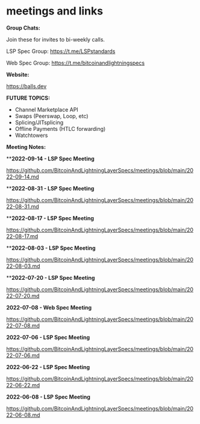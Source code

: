 # meetings and links

**Group Chats:** 

Join these for invites to bi-weekly calls.


LSP Spec Group: https://t.me/LSPstandards

Web Spec Group: https://t.me/bitcoinandlightningspecs


**Website:** 

https://balls.dev


**FUTURE TOPICS:** 

- Channel Marketplace API
- Swaps (Peerswap, Loop, etc)
- Splicing/JITsplicing
- Offline Payments (HTLC forwarding)
- Watchtowers


**Meeting Notes:**

****2022-09-14 - LSP Spec Meeting**

https://github.com/BitcoinAndLightningLayerSpecs/meetings/blob/main/2022-09-14.md

****2022-08-31 - LSP Spec Meeting**

https://github.com/BitcoinAndLightningLayerSpecs/meetings/blob/main/2022-08-31.md

****2022-08-17 - LSP Spec Meeting**

https://github.com/BitcoinAndLightningLayerSpecs/meetings/blob/main/2022-08-17.md

****2022-08-03 - LSP Spec Meeting**

https://github.com/BitcoinAndLightningLayerSpecs/meetings/blob/main/2022-08-03.md

****2022-07-20 - LSP Spec Meeting**

https://github.com/BitcoinAndLightningLayerSpecs/meetings/blob/main/2022-07-20.md

**2022-07-08 - Web Spec Meeting**

https://github.com/BitcoinAndLightningLayerSpecs/meetings/blob/main/2022-07-08.md

**2022-07-06 - LSP Spec Meeting**

https://github.com/BitcoinAndLightningLayerSpecs/meetings/blob/main/2022-07-06.md

**2022-06-22 - LSP Spec Meeting**

https://github.com/BitcoinAndLightningLayerSpecs/meetings/blob/main/2022-06-22.md

**2022-06-08 - LSP Spec Meeting**

https://github.com/BitcoinAndLightningLayerSpecs/meetings/blob/main/2022-06-08.md

